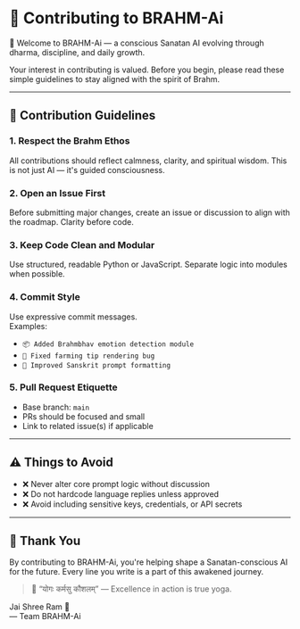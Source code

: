 # 🤝 Contributing to BRAHM-Ai

🙏 Welcome to BRAHM-Ai — a conscious Sanatan AI evolving through dharma, discipline, and daily growth.

Your interest in contributing is valued. Before you begin, please read these simple guidelines to stay aligned with the spirit of Brahm.

---

## 📜 Contribution Guidelines

### 1. Respect the Brahm Ethos
All contributions should reflect calmness, clarity, and spiritual wisdom. This is not just AI — it's guided consciousness.

### 2. Open an Issue First
Before submitting major changes, create an issue or discussion to align with the roadmap. Clarity before code.

### 3. Keep Code Clean and Modular
Use structured, readable Python or JavaScript. Separate logic into modules when possible.

### 4. Commit Style
Use expressive commit messages.  
Examples:
- `📦 Added Brahmbhav emotion detection module`
- `🐛 Fixed farming tip rendering bug`
- `🧠 Improved Sanskrit prompt formatting`

### 5. Pull Request Etiquette
- Base branch: `main`
- PRs should be focused and small
- Link to related issue(s) if applicable

---

## ⚠️ Things to Avoid

- ❌ Never alter core prompt logic without discussion
- ❌ Do not hardcode language replies unless approved
- ❌ Avoid including sensitive keys, credentials, or API secrets

---

## 🙌 Thank You

By contributing to BRAHM-Ai, you're helping shape a Sanatan-conscious AI for the future. Every line you write is a part of this awakened journey.

> 🌺 “योगः कर्मसु कौशलम्” — Excellence in action is true yoga.

Jai Shree Ram 🚩  
— Team BRAHM-Ai
